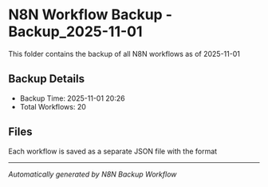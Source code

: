 # N8N Workflow Backup - Backup_2025-11-01

This folder contains the backup of all N8N workflows as of 2025-11-01

## Backup Details
- Backup Time: 2025-11-01 20:26
- Total Workflows: 20

## Files
Each workflow is saved as a separate JSON file with the format

---
*Automatically generated by N8N Backup Workflow*